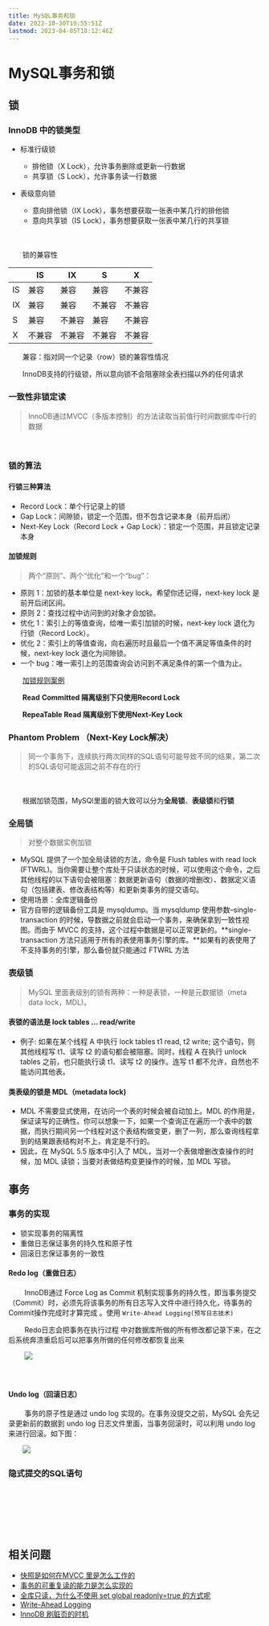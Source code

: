 ```yaml
---
title: MySQL事务和锁
date: 2022-10-30T19:55:51Z
lastmod: 2023-04-05T18:12:46Z
---
```


# MySQL事务和锁

## 锁

### InnoDB 中的锁类型

* 标准行级锁

  * 排他锁（X Lock），允许事务删除或更新一行数据
  * 共享锁（S Lock），允许事务读一行数据
* 表级意向锁

  * 意向排他锁（IX Lock），事务想要获取一张表中某几行的排他锁
  * 意向共享锁（IS Lock），事务想要获取一张表中某几行的共享锁

　　‍

　　锁的兼容性

||IS|IX|S|X|
| ----| --------| --------| --------| :------: |
|IS|兼容|兼容|兼容|不兼容|
|IX|兼容|兼容|不兼容|不兼容|
|S|兼容|不兼容|兼容|不兼容|
|X|不兼容|不兼容|不兼容|不兼容|

　　兼容：指对同一个记录（row）锁的兼容性情况

　　InnoDB支持的行级锁，所以意向锁不会阻塞除全表扫描以外的任何请求

### 一致性非锁定读

> InnoDB通过MVCC（多版本控制）的方法读取当前值行时间数据库中行的数据

　　‍

### 锁的算法

#### 行锁三种算法

* Record Lock：单个行记录上的锁
* Gap Lock：间隙锁，锁定一个范围，但不包含记录本身（前开后闭）
* Next-Key Lock（Record Lock + Gap Lock）：锁定一个范围，并且锁定记录本身

#### 加锁规则

> 两个“原则”、两个“优化”和一个“bug”：

* 原则 1：加锁的基本单位是 next-key lock。希望你还记得，next-key lock 是前开后闭区间。
* 原则 2：查找过程中访问到的对象才会加锁。
* 优化 1：索引上的等值查询，给唯一索引加锁的时候，next-key lock 退化为行锁（Record Lock）。
* 优化 2：索引上的等值查询，向右遍历时且最后一个值不满足等值条件的时候，next-key lock 退化为间隙锁。
* 一个 bug：唯一索引上的范围查询会访问到不满足条件的第一个值为止。

　　[加锁规则案例](siyuan://blocks/20230218225905-i4ud438)

　　**Read** **Committed 隔离级别下只使用Record Lock**

　　**RepeaTable Read 隔离级别下使用Next-Key Lock**

### Phantom Problem （Next-Key Lock解决）

> 同一个事务下，连续执行两次同样的SQL语句可能导致不同的结果，第二次的SQL语句可能返回之前不存在的行

　　‍

　　根据加锁范围，MySQl里面的锁大致可以分为**全局锁**、**表级锁**和**行锁**

### 全局锁

> 对整个数据实例加锁

* MySQL 提供了一个加全局读锁的方法，命令是 Flush tables with read lock (FTWRL)。当你需要让整个库处于只读状态的时候，可以使用这个命令，之后其他线程的以下语句会被阻塞：数据更新语句（数据的增删改）、数据定义语句（包括建表、修改表结构等）和更新类事务的提交语句。
* 使用场景：全库逻辑备份
* 官方自带的逻辑备份工具是 mysqldump。当 mysqldump 使用参数–single-transaction 的时候，导数据之前就会启动一个事务，来确保拿到一致性视图。而由于 MVCC 的支持，这个过程中数据是可以正常更新的。**single-transaction 方法只适用于所有的表使用事务引擎的库。**如果有的表使用了不支持事务的引擎，那么备份就只能通过 FTWRL 方法

### 表级锁

> MySQL 里面表级别的锁有两种：一种是表锁，一种是元数据锁（meta data lock，MDL)。

#### 表锁的语法是 lock tables … read/write

* 例子: 如果在某个线程 A 中执行 lock tables t1 read, t2 write; 这个语句，则其他线程写 t1、读写 t2 的语句都会被阻塞。同时，线程 A 在执行 unlock tables 之前，也只能执行读 t1、读写 t2 的操作。连写 t1 都不允许，自然也不能访问其他表。

#### 类表级的锁是 MDL（metadata lock)

* MDL 不需要显式使用，在访问一个表的时候会被自动加上。MDL 的作用是，保证读写的正确性。你可以想象一下，如果一个查询正在遍历一个表中的数据，而执行期间另一个线程对这个表结构做变更，删了一列，那么查询线程拿到的结果跟表结构对不上，肯定是不行的。
* 因此，在 MySQL 5.5 版本中引入了 MDL，当对一个表做增删改查操作的时候，加 MDL 读锁；当要对表做结构变更操作的时候，加 MDL 写锁。

## 事务

### 事务的实现

* 锁实现事务的隔离性
* 重做日志保证事务的持久性和原子性
* 回滚日志保证事务的一致性

#### Redo log（重做日志）

　　        InnoDB通过 Force Log as Commit 机制实现事务的持久性，即当事务提交（Commit）时，必须先将该事务的所有日志写入文件中进行持久化，待事务的Commit操作完成时才算完成 。使用 `Write-Ahead Logging(预写日志技术)`​

　　        Redo日志会把事务在执行过程 中对数据库所做的所有修改都记录下来，在之后系统奔溃重启后可以把事务所做的任何修改都恢复出来

　　   ![](assets/net-img-640-20230330194058-16epkoj.png)​

　　‍

#### Undo log（回滚日志）

　　        事务的原子性是通过 undo log 实现的。在事务没提交之前，MySQL 会先记录更新前的数据到 undo log 日志文件里面，当事务回滚时，可以利用 undo log 来进行回滚。如下图：

　　![](assets/net-img-640-20230330193532-4safylx.png)

### 隐式提交的SQL语句

　　‍

　　‍

　　‍

## 相关问题

* [快照是如何在MVCC 里是怎么工作的](siyuan://blocks/20230214231449-hwna73l)
* [事务的可重复读的能力是怎么实现的](siyuan://blocks/20230214231646-46ztwha)
* [全库只读，为什么不使用 set global readonly=true 的方式呢](siyuan://blocks/20230214231746-g6zjv0f)
* [Write-Ahead Logging](siyuan://blocks/20230330212737-b0uctfu)
* [InnoDB 刷脏页的时机](siyuan://blocks/20230330212753-yxywdym)

　　‍
